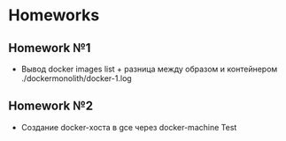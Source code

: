 # Homeworks

## Homework №1

* Вывод docker images list + разница между образом и контейнером
 ./dockermonolith/docker-1.log

## Homework №2

* Создание docker-хоста в gce через docker-machine
Test
